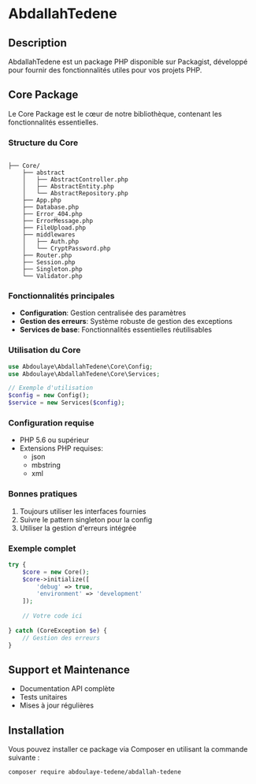 # AbdallahTedene

## Description
AbdallahTedene est un package PHP disponible sur Packagist, développé pour fournir des fonctionnalités utiles pour vos projets PHP.

## Core Package
Le Core Package est le cœur de notre bibliothèque, contenant les fonctionnalités essentielles.

### Structure du Core
```

├── Core/
    ├── abstract
    │   ├── AbstractController.php
    │   ├── AbstractEntity.php
    │   └── AbstractRepository.php
    ├── App.php
    ├── Database.php
    ├── Error_404.php
    ├── ErrorMessage.php
    ├── FileUpload.php
    ├── middlewares
    │   ├── Auth.php
    │   └── CryptPassword.php
    ├── Router.php
    ├── Session.php
    ├── Singleton.php
    └── Validator.php
```

### Fonctionnalités principales
- **Configuration**: Gestion centralisée des paramètres
- **Gestion des erreurs**: Système robuste de gestion des exceptions
- **Services de base**: Fonctionnalités essentielles réutilisables

### Utilisation du Core
```php
use Abdoulaye\AbdallahTedene\Core\Config;
use Abdoulaye\AbdallahTedene\Core\Services;

// Exemple d'utilisation
$config = new Config();
$service = new Services($config);
```

### Configuration requise
- PHP 5.6 ou supérieur
- Extensions PHP requises:
  - json
  - mbstring
  - xml

### Bonnes pratiques
1. Toujours utiliser les interfaces fournies
2. Suivre le pattern singleton pour la config
3. Utiliser la gestion d'erreurs intégrée

### Exemple complet
```php
try {
    $core = new Core();
    $core->initialize([
        'debug' => true,
        'environment' => 'development'
    ]);
    
    // Votre code ici
    
} catch (CoreException $e) {
    // Gestion des erreurs
}
```

## Support et Maintenance
- Documentation API complète
- Tests unitaires
- Mises à jour régulières

## Installation
Vous pouvez installer ce package via Composer en utilisant la commande suivante :

```bash
composer require abdoulaye-tedene/abdallah-tedene
```
